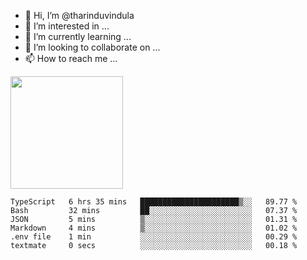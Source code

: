 - 👋 Hi, I’m @tharinduvindula
- 👀 I’m interested in ...
- 🌱 I’m currently learning ...
- 💞️ I’m looking to collaborate on ...
- 📫 How to reach me ...

<!---
tharinduvindula/tharinduvindula is a ✨ special ✨ repository because its `README.md` (this file) appears on your GitHub profile.
You can click the Preview link to take a look at your changes.
--->

<img height="180em" src="https://github-readme-stats.vercel.app/api?username=tharinduvindula&show_icons=true&hide_border=false&&count_private=true&include_all_commits=true" />


<!--START_SECTION:waka-->

```text
TypeScript   6 hrs 35 mins   ██████████████████████▒░░   89.77 %
Bash         32 mins         ██░░░░░░░░░░░░░░░░░░░░░░░   07.37 %
JSON         5 mins          ▒░░░░░░░░░░░░░░░░░░░░░░░░   01.31 %
Markdown     4 mins          ▒░░░░░░░░░░░░░░░░░░░░░░░░   01.02 %
.env file    1 min           ░░░░░░░░░░░░░░░░░░░░░░░░░   00.29 %
textmate     0 secs          ░░░░░░░░░░░░░░░░░░░░░░░░░   00.18 %
```

<!--END_SECTION:waka-->
